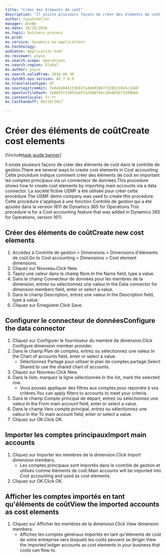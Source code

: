```yaml
--- 
title: "Créer des éléments de coût"
description: "Il existe plusieurs façons de créer des éléments de coût dans le contrôle de gestion."
author: YuyuScheller
manager: AnnBe
ms.date: 10/25/2016
ms.topic: business-process
ms.prod: 
ms.service: dynamics-ax-applications
ms.technology: 
audience: Application User
ms.reviewer: yuyus
ms.search.scope: Operations
ms.search.region: Global
ms.author: yuyus
ms.search.validFrom: 2016-06-30
ms.dyn365.ops.version: AX 7.0.0
ms.translationtype: HT
ms.sourcegitcommit: 7e0a5d044133b917a3eb9386773205218e5c1b40
ms.openlocfilehash: 1e665fc53455e457a2488f4ec28ebb5b715d90eb
ms.contentlocale: fr-fr
ms.lasthandoff: 09/29/2017

---
```

# <a name="create-cost-elements"></a><span data-ttu-id="1a9ca-103">Créer des éléments de coût</span><span class="sxs-lookup"><span data-stu-id="1a9ca-103">Create cost elements</span></span> 

[!include[task guide banner](../../includes/task-guide-banner.md)]

<span data-ttu-id="1a9ca-104">Il existe plusieurs façons de créer des éléments de coût dans le contrôle de gestion.</span><span class="sxs-lookup"><span data-stu-id="1a9ca-104">There are several ways to create cost elements in Cost accounting.</span></span> <span data-ttu-id="1a9ca-105">Cette procédure indique comment créer des éléments de coût en important les comptes principaux via un connecteur de données.</span><span class="sxs-lookup"><span data-stu-id="1a9ca-105">This procedure shows how to create cost elements by importing main accounts via a data connector.</span></span> <span data-ttu-id="1a9ca-106">La société fictive USMF a été utilisée pour créer cette procédure.</span><span class="sxs-lookup"><span data-stu-id="1a9ca-106">The USMF demo company was used to create this procedure.</span></span> <span data-ttu-id="1a9ca-107">Cette procédure s'applique à une fonction Contrôle de gestion qui a été ajoutée dans la version 1611 de Dynamics 365 for Operations.</span><span class="sxs-lookup"><span data-stu-id="1a9ca-107">This procedure is for a Cost accounting feature that was added in Dynamics 365 for Operations, version 1611.</span></span>


## <a name="create-new-cost-elements"></a><span data-ttu-id="1a9ca-108">Créer des éléments de coût</span><span class="sxs-lookup"><span data-stu-id="1a9ca-108">Create new cost elements</span></span>
1. <span data-ttu-id="1a9ca-109">Accédez à Contrôle de gestion > Dimensions > Dimensions d'éléments de coût.</span><span class="sxs-lookup"><span data-stu-id="1a9ca-109">Go to Cost accounting > Dimensions > Cost element dimensions.</span></span>
2. <span data-ttu-id="1a9ca-110">Cliquez sur Nouveau.</span><span class="sxs-lookup"><span data-stu-id="1a9ca-110">Click New.</span></span>
3. <span data-ttu-id="1a9ca-111">Tapez une valeur dans le champ Nom.</span><span class="sxs-lookup"><span data-stu-id="1a9ca-111">In the Name field, type a value.</span></span>
4. <span data-ttu-id="1a9ca-112">Dans le champ Connecteur de données pour les membres de la dimension, entrez ou sélectionnez une valeur.</span><span class="sxs-lookup"><span data-stu-id="1a9ca-112">In the Data connector for dimension members field, enter or select a value.</span></span>
5. <span data-ttu-id="1a9ca-113">Dans le champ Description, entrez une valeur.</span><span class="sxs-lookup"><span data-stu-id="1a9ca-113">In the Description field, type a value.</span></span>
6. <span data-ttu-id="1a9ca-114">Cliquez sur Enregistrer.</span><span class="sxs-lookup"><span data-stu-id="1a9ca-114">Click Save.</span></span>

## <a name="configure-the-data-connector"></a><span data-ttu-id="1a9ca-115">Configurer le connecteur de données</span><span class="sxs-lookup"><span data-stu-id="1a9ca-115">Configure the data connector</span></span>
1. <span data-ttu-id="1a9ca-116">Cliquez sur Configurer le fournisseur du membre de dimension.</span><span class="sxs-lookup"><span data-stu-id="1a9ca-116">Click Configure dimension member provider.</span></span>
2. <span data-ttu-id="1a9ca-117">Dans le champ Plan de comptes, entrez ou sélectionnez une valeur.</span><span class="sxs-lookup"><span data-stu-id="1a9ca-117">In the Chart of accounts field, enter or select a value.</span></span>
    * <span data-ttu-id="1a9ca-118">Sélectionnez Partagé pour utiliser le plan de comptes partagé.</span><span class="sxs-lookup"><span data-stu-id="1a9ca-118">Select Shared to use the shared chart of accounts.</span></span>  
3. <span data-ttu-id="1a9ca-119">Cliquez sur Nouveau.</span><span class="sxs-lookup"><span data-stu-id="1a9ca-119">Click New.</span></span>
4. <span data-ttu-id="1a9ca-120">Dans la liste, marquez la ligne sélectionnée.</span><span class="sxs-lookup"><span data-stu-id="1a9ca-120">In the list, mark the selected row.</span></span>
    * <span data-ttu-id="1a9ca-121">Vous pouvez appliquer des filtres aux comptes pour répondre à vos critères.</span><span class="sxs-lookup"><span data-stu-id="1a9ca-121">You can apply filters to accounts to meet your criteria.</span></span>  
5. <span data-ttu-id="1a9ca-122">Dans le champ Compte principal de départ, entrez ou sélectionnez une valeur.</span><span class="sxs-lookup"><span data-stu-id="1a9ca-122">In the From main account field, enter or select a value.</span></span>
6. <span data-ttu-id="1a9ca-123">Dans le champ Vers compte principal, entrez ou sélectionnez une valeur.</span><span class="sxs-lookup"><span data-stu-id="1a9ca-123">In the To main account field, enter or select a value.</span></span>
7. <span data-ttu-id="1a9ca-124">Cliquez sur OK.</span><span class="sxs-lookup"><span data-stu-id="1a9ca-124">Click OK.</span></span>

## <a name="import-main-accounts"></a><span data-ttu-id="1a9ca-125">Importer les comptes principaux</span><span class="sxs-lookup"><span data-stu-id="1a9ca-125">Import main accounts</span></span>
1. <span data-ttu-id="1a9ca-126">Cliquez sur Importer les membres de la dimension.</span><span class="sxs-lookup"><span data-stu-id="1a9ca-126">Click Import dimension members.</span></span>
    * <span data-ttu-id="1a9ca-127">Les comptes principaux sont importés dans le contrôle de gestion et utilisés comme éléments de coût.</span><span class="sxs-lookup"><span data-stu-id="1a9ca-127">Main accounts will be imported into Cost accounting and used as cost elements.</span></span>  
2. <span data-ttu-id="1a9ca-128">Cliquez sur OK.</span><span class="sxs-lookup"><span data-stu-id="1a9ca-128">Click OK.</span></span>

## <a name="view-the-imported-accounts-as-cost-elements"></a><span data-ttu-id="1a9ca-129">Afficher les comptes importés en tant qu'éléments de coût</span><span class="sxs-lookup"><span data-stu-id="1a9ca-129">View the imported accounts as cost elements</span></span>
1. <span data-ttu-id="1a9ca-130">Cliquez sur Afficher les membres de la dimension.</span><span class="sxs-lookup"><span data-stu-id="1a9ca-130">Click View dimension members.</span></span>
    * <span data-ttu-id="1a9ca-131">Affichez les comptes généraux importés en tant qu'éléments de coût de votre entreprise vers lesquels les coûts peuvent se diriger.</span><span class="sxs-lookup"><span data-stu-id="1a9ca-131">View the imported ledger accounts as cost elements in your business that costs can flow to.</span></span>  


